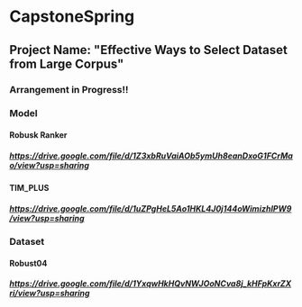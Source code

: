 # CapstoneSpring
## Project Name: "Effective Ways to Select Dataset from Large Corpus"

### Arrangement in Progress!!


### Model

#### Robusk Ranker
##### https://drive.google.com/file/d/1Z3xbRuVaiAOb5ymUh8eanDxoG1FCrMao/view?usp=sharing

#### TIM_PLUS
##### https://drive.google.com/file/d/1uZPgHeL5Ao1HKL4J0j144oWimizhIPW9/view?usp=sharing


### Dataset

#### Robust04
##### https://drive.google.com/file/d/1YxqwHkHQvNWJOoNCva8j_kHFpKxrZXri/view?usp=sharing
